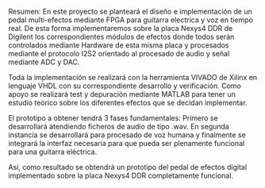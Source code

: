 Resumen: En este proyecto se planteará el diseño e implementación de un pedal multi-efectos mediante FPGA para guitarra electrica y voz en tiempo real. De esta forma implementaremos sobre la placa Nexys4 DDR de Digilent los correspondientes módulos de efectos donde todos serán controlados mediante Hardware de esta misma placa y procesados mediante el protocolo I2S2 orientado al procesado de audio y señal mediante ADC y DAC.



Toda la implementación se realizará con la herramienta VIVADO de Xilinx en lenguaje VHDL con su correspondiente desarrollo y verificación. Como apoyo se realizará test y depuración mediante MATLAB para tener un estudio teórico sobre los diferentes efectos que se decidan implementar.



El prototipo a obtener tendrá 3 fases fundamentales: Primero se desarrollará atendiendo ficheros de audio de tipo .wav. En segunda instancia se desarrollará para procesado de voz humana y finalmente se integrará la interfaz necesaria para que pueda ser plenamente funcional para una guitarra eléctrica.



Así, como resultado se obtendrá un prototipo del pedal de efectos digital implementado sobre la placa Nexys4 DDR completamente funcional.